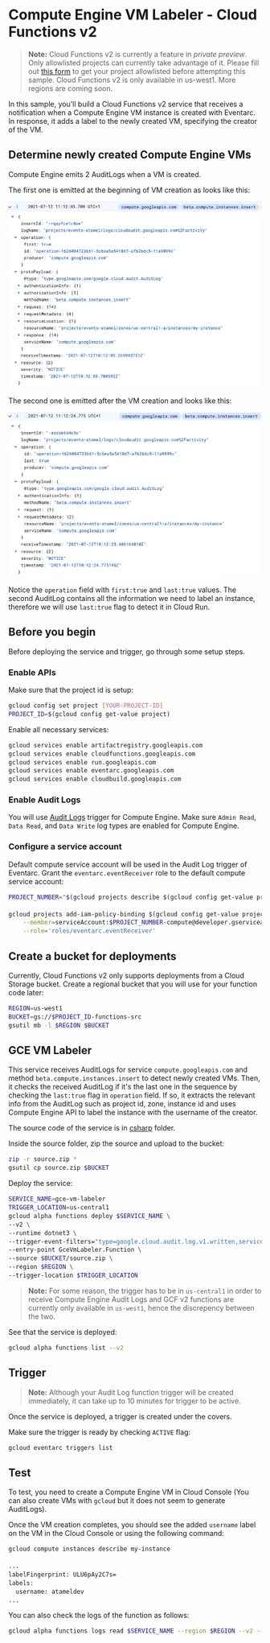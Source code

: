 # Compute Engine VM Labeler - Cloud Functions v2

> **Note:** Cloud Functions v2 is currently a feature in *private preview*.
> Only allowlisted projects can currently take advantage of it. Please fill out
> [this form](https://docs.google.com/forms/d/e/1FAIpQLSeaZYta3UR-QCYUEByvIyNbQab63lQBIYhCQfrItp7zYrnATw/viewform)
> to get your project allowlisted before attempting this sample.
> Cloud Functions v2 is only available in us-west1. More regions are coming soon.

In this sample, you'll build a Cloud Functions v2 service that receives a notification
when a Compute Engine VM instance is created with Eventarc. In response, it adds
a label to the newly created VM, specifying the creator of the VM.

## Determine newly created Compute Engine VMs

Compute Engine emits 2 AuditLogs when a VM is created.

The first one is emitted at the beginning of VM creation as looks like this:

![GCE AuditLog](../gce-auditlog1.png)

The second one is emitted after the VM creation and looks like this:

![GCE AuditLog](../gce-auditlog2.png)

Notice the `operation` field with `first:true` and `last:true` values. The
second AuditLog contains all the information we need to label an instance,
therefore we will use `last:true` flag to detect it in Cloud Run.

## Before you begin

Before deploying the service and trigger, go through some setup steps.

### Enable APIs

Make sure that the project id is setup:

```sh
gcloud config set project [YOUR-PROJECT-ID]
PROJECT_ID=$(gcloud config get-value project)
```

Enable all necessary services:

```sh
gcloud services enable artifactregistry.googleapis.com
gcloud services enable cloudfunctions.googleapis.com
gcloud services enable run.googleapis.com
gcloud services enable eventarc.googleapis.com
gcloud services enable cloudbuild.googleapis.com
```

### Enable Audit Logs

You will use [Audit Logs](https://console.cloud.google.com/iam-admin/audit)
trigger for Compute Engine. Make sure `Admin Read`, `Data Read`, and `Data Write`
log types are enabled for Compute Engine.

### Configure a service account

Default compute service account will be used in the Audit Log trigger of Eventarc. Grant the
`eventarc.eventReceiver` role to the default compute service account:

```sh
PROJECT_NUMBER="$(gcloud projects describe $(gcloud config get-value project) --format='value(projectNumber)')"

gcloud projects add-iam-policy-binding $(gcloud config get-value project) \
    --member=serviceAccount:$PROJECT_NUMBER-compute@developer.gserviceaccount.com \
    --role='roles/eventarc.eventReceiver'
```

## Create a bucket for deployments

Currently, Cloud Functions v2 only supports deployments from a Cloud Storage
bucket. Create a regional bucket that you will use for your function code later:

```sh
REGION=us-west1
BUCKET=gs://$PROJECT_ID-functions-src
gsutil mb -l $REGION $BUCKET
```

## GCE VM Labeler

This service receives AuditLogs for service `compute.googleapis.com` and
method `beta.compute.instances.insert` to detect newly created VMs. Then, it
checks the received AuditLog if it's the last one in the sequence by checking
the `last:true` flag in `operation` field. If so, it extracts the relevant info from
the AuditLog such as project id, zone, instance id and uses Compute Engine API
to label the instance with the username of the creator.

The source code of the service is in [csharp](csharp) folder.

Inside the source folder, zip the source and upload to the bucket:

```sh
zip -r source.zip *
gsutil cp source.zip $BUCKET
```

Deploy the service:

```sh
SERVICE_NAME=gce-vm-labeler
TRIGGER_LOCATION=us-central1
gcloud alpha functions deploy $SERVICE_NAME \
--v2 \
--runtime dotnet3 \
--trigger-event-filters="type=google.cloud.audit.log.v1.written,serviceName=compute.googleapis.com,methodName=beta.compute.instances.insert" \
--entry-point GceVmLabeler.Function \
--source $BUCKET/source.zip \
--region $REGION \
--trigger-location $TRIGGER_LOCATION
```

> **Note:** For some reason, the trigger has to be in `us-central1` in order to
> receive Compute Engine Audit Logs and GCF v2 functions are currently only
> available in `us-west1`, hence the discrepency between the two.

See that the service is deployed:

```sh
gcloud alpha functions list --v2
```

## Trigger

> **Note:** Although your Audit Log function trigger will be created
> immediately, it can take up to 10 minutes for trigger to be active.

Once the service is deployed, a trigger is created under the covers.

Make sure the trigger is ready by checking `ACTIVE` flag:

```sh
gcloud eventarc triggers list
```

## Test

To test, you need to create a Compute Engine VM in Cloud Console (You can also
create VMs with `gcloud` but it does not seem to generate AuditLogs).

Once the VM creation completes, you should see the added `username` label on the VM in the
Cloud Console or using the following command:

```sh
gcloud compute instances describe my-instance

...
labelFingerprint: ULU6pAy2C7s=
labels:
  username: atameldev
...
```

You can also check the logs of the function as follows:

```sh
gcloud alpha functions logs read $SERVICE_NAME --region $REGION --v2 --limit=100
```
